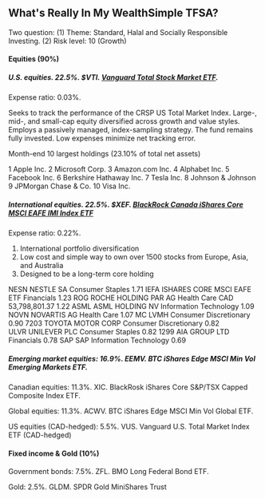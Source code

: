 ## What's Really In My WealthSimple TFSA?

Two question:
(1) Theme: Standard, Halal and Socially Responsible Investing.
(2) Risk level: 10 (Growth)

#### Equities (90%)

##### U.S. equities. 22.5%. $VTI. [Vanguard Total Stock Market ETF](https://investor.vanguard.com/etf/profile/overview/vti).
Expense ratio: 0.03%.

Seeks to track the performance of the CRSP US Total Market Index.
Large-, mid-, and small-cap equity diversified across growth and value styles.
Employs a passively managed, index-sampling strategy.
The fund remains fully invested.
Low expenses minimize net tracking error.

Month-end 10 largest holdings (23.10% of total net assets) 

1	Apple Inc.
2	Microsoft Corp.
3	Amazon.com Inc.
4	Alphabet Inc.
5	Facebook Inc.
6	Berkshire Hathaway Inc.
7	Tesla Inc.
8	Johnson & Johnson
9	JPMorgan Chase & Co.
10	Visa Inc.


##### International equities. 22.5%. $XEF. [BlackRock Canada iShares Core MSCI EAFE IMI Index ETF](https://www.blackrock.com/ca/investors/en/products/251421/ishares-msci-eafe-imi-index-etf)
Expense ratio: 0.22%.

1. International portfolio diversification
2. Low cost and simple way to own over 1500 stocks from Europe, Asia, and Australia
3. Designed to be a long-term core holding

NESN	NESTLE SA	Consumer Staples	1.71
IEFA	ISHARES CORE MSCI EAFE ETF	Financials	1.23
ROG	ROCHE HOLDING PAR AG	Health Care	CAD 53,798,801.37	1.22
ASML	ASML HOLDING NV	Information Technology		1.09
NOVN	NOVARTIS AG	Health Care		1.07
MC	LVMH	Consumer Discretionary	0.90
7203	TOYOTA MOTOR CORP	Consumer Discretionary	0.82	
ULVR	UNILEVER PLC	Consumer Staples		0.82
1299	AIA GROUP LTD	Financials	0.78
SAP	SAP	Information Technology	0.69


##### Emerging market equities: 16.9%. EEMV. BTC iShares Edge MSCI Min Vol Emerging Markets ETF.

Canadian equities: 11.3%. XIC. BlackRosk iShares Core S&P/TSX Capped Composite Index ETF.

Global equities: 11.3%. ACWV. BTC iShares Edge MSCI Min Vol Global ETF.

US equities (CAD-hedged): 5.5%. VUS. Vanguard U.S. Total Market Index ETF (CAD-hedged)

#### Fixed income & Gold (10%)

Government bonds: 7.5%. ZFL. BMO Long Federal Bond ETF.

Gold: 2.5%. GLDM. SPDR Gold MiniShares Trust

